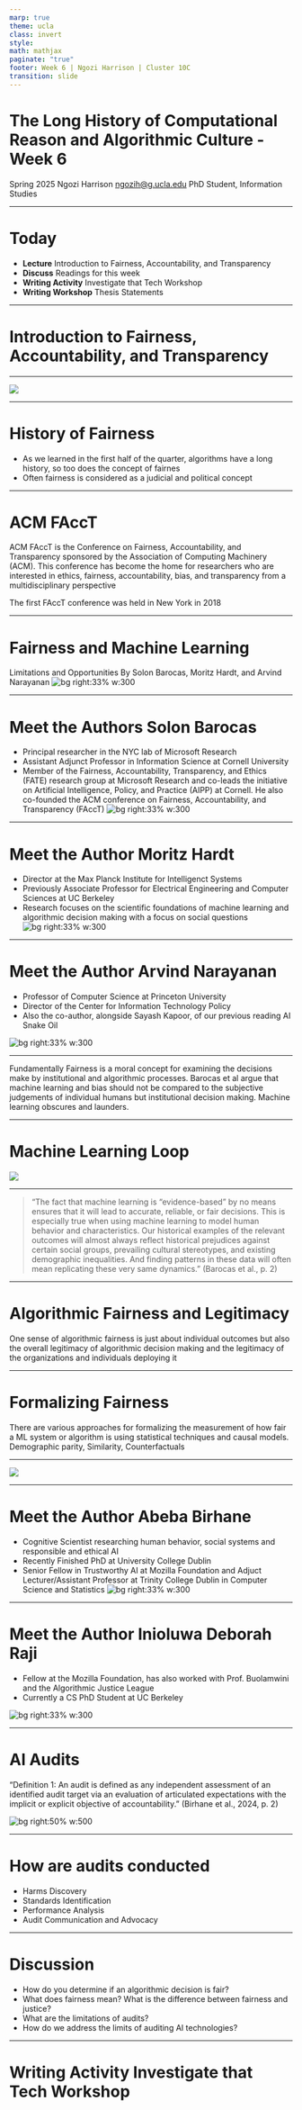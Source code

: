 ```yaml
---
marp: true
theme: ucla
class: invert
style: 
math: mathjax
paginate: "true"
footer: Week 6 | Ngozi Harrison | Cluster 10C
transition: slide
---
```



# The Long History of Computational Reason and Algorithmic Culture - Week 6

Spring 2025
Ngozi Harrison 
ngozih@g.ucla.edu
PhD Student, Information Studies

---
# Today
- **Lecture** Introduction to Fairness, Accountability, and Transparency
- **Discuss** Readings for this week
- **Writing Activity** Investigate that Tech Workshop
- **Writing Workshop** Thesis Statements

---
# Introduction to Fairness, Accountability, and Transparency



---

![](Files/Pasted%20image%2020250411082856.png)


---
# History of Fairness
- As we learned in the first half of the quarter, algorithms have a long history, so too does the concept of fairnes
- Often fairness is considered as a judicial and political concept

---
# ACM FAccT
ACM FAccT is the Conference on Fairness, Accountability, and Transparency sponsored by the Association of Computing Machinery (ACM). This conference has become the home for researchers who are interested in ethics, fairness, accountability, bias, and transparency from a multidisciplinary perspective

The first FAccT conference was held in New York in 2018


---
# Fairness and Machine Learning
Limitations and Opportunities
By Solon Barocas, Moritz Hardt, and Arvind Narayanan
![bg right:33% w:300](Files/Pasted%20image%2020250509075836.png)


---
# Meet the Authors Solon Barocas
- Principal researcher in the NYC lab of Microsoft Research
- Assistant Adjunct Professor in Information Science at Cornell University
- Member of the Fairness, Accountability, Transparency, and Ethics (FATE) research group at Microsoft Research and co-leads the initiative on Artificial Intelligence, Policy, and Practice (AIPP) at Cornell. He also co-founded the ACM conference on Fairness, Accountability, and Transparency (FAccT)
![bg right:33% w:300](Files/Pasted%20image%2020250509074744.png)

---
# Meet the Author Moritz Hardt
- Director at the Max Planck Institute for Intelligenct Systems
- Previously Associate Professor for Electrical Engineering and Computer Sciences at UC Berkeley
- Research focuses on the scientific foundations of machine learning and algorithmic decision making with a focus on social questions
![bg right:33% w:300](Files/Pasted%20image%2020250509075308.png)

---
# Meet the Author Arvind Narayanan
- Professor of Computer Science at Princeton University
- Director of the Center for Information Technology Policy
- Also the co-author, alongside Sayash Kapoor, of our previous reading AI Snake Oil


![bg right:33% w:300](Files/Pasted%20image%2020250509075401.png)

---
Fundamentally Fairness is a moral concept for examining the decisions make by institutional and algorithmic processes. Barocas et al argue that machine learning and bias should not be compared to the subjective judgements of individual humans but institutional decision making. Machine learning obscures and launders. 


---
# Machine Learning Loop

![](Files/Pasted%20image%2020250509083059.png)

---
> “The fact that machine learning is “evidence-based” by no means ensures that it will lead to accurate, reliable, or fair decisions. This is especially true when using machine learning to model human behavior and characteristics. Our historical examples of the relevant outcomes will almost always reflect historical prejudices against certain social groups, prevailing cultural stereotypes, and existing demographic inequalities. And finding patterns in these data will often mean replicating these very same dynamics.” (Barocas et al., p. 2)

---
# Algorithmic Fairness and Legitimacy
One sense of algorithmic fairness is just about individual outcomes but also the overall legitimacy of algorithmic decision making and the legitimacy of the organizations and individuals deploying it


---
# Formalizing Fairness
There are various approaches for formalizing the measurement of how fair a ML system or algorithm is using statistical techniques and causal models. 
Demographic parity, Similarity, Counterfactuals

---
![](Files/Pasted%20image%2020250509081009.png)

---
# Meet the Author Abeba Birhane
- Cognitive Scientist researching human behavior, social systems and responsible and ethical AI
- Recently Finished PhD at University College Dublin 
- Senior Fellow in Trustworthy AI at Mozilla Foundation and Adjuct Lecturer/Assistant Professor at Trinity College Dublin in Computer Science and Statistics
![bg right:33% w:300](Files/Pasted%20image%2020250509084940.png)


---
# Meet the Author Inioluwa Deborah Raji
- Fellow at the Mozilla Foundation, has also worked with Prof. Buolamwini and the Algorithmic Justice League
- Currently a CS PhD Student at UC Berkeley

![bg right:33% w:300](Files/Pasted%20image%2020250509085039.png)


---
# AI Audits
“Definition 1: An audit is defined as any independent assessment of an identified audit target via an evaluation of articulated expectations with the implicit or explicit objective of accountability.” (Birhane et al., 2024, p. 2)

![bg right:50% w:500](Files/Pasted%20image%2020250509084228.png)

---
# How are audits conducted
- Harms Discovery
- Standards Identification
- Performance Analysis
- Audit Communication and Advocacy

---
# **Discussion** 
- How do you determine if an algorithmic decision is fair?
- What does fairness mean? What is the difference between fairness and justice?
- What are the limitations of audits?
- How do we address the limits of auditing AI technologies?

---
# **Writing Activity** Investigate that Tech Workshop